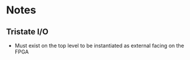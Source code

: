 # Notes

## Tristate I/O

- Must exist on the top level to be instantiated as external facing on the FPGA